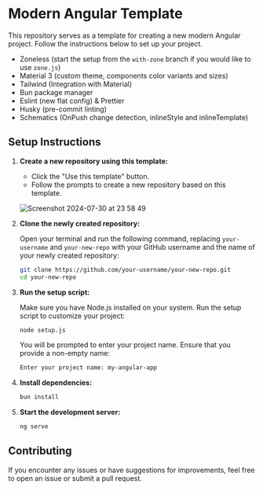 # Modern Angular Template

This repository serves as a template for creating a new modern Angular project. Follow the instructions below to set up your project.

- Zoneless (start the setup from the `with-zone` branch if you would like to use `zone.js`)
- Material 3 (custom theme, components color variants and sizes)
- Tailwind (Integration with Material)
- Bun package manager
- Eslint (new flat config) & Prettier
- Husky (pre-commit linting)
- Schematics (OnPush change detection, inlineStyle and inlineTemplate)

## Setup Instructions

1. **Create a new repository using this template:**

   - Click the "Use this template" button.
   - Follow the prompts to create a new repository based on this template.

   ![Screenshot 2024-07-30 at 23 58 49](https://github.com/user-attachments/assets/17bff38b-6c27-47f1-8294-69617c01c836)

2. **Clone the newly created repository:**

   Open your terminal and run the following command, replacing `your-username` and `your-new-repo` with your GitHub username and the name of your newly created repository:

   ```sh
   git clone https://github.com/your-username/your-new-repo.git
   cd your-new-repo
   ```

3. **Run the setup script:**

   Make sure you have Node.js installed on your system. Run the setup script to customize your project:

   ```sh
   node setup.js
   ```

   You will be prompted to enter your project name. Ensure that you provide a non-empty name:

   ```sh
   Enter your project name: my-angular-app
   ```

4. **Install dependencies:**

   ```sh
   bun install
   ```

5. **Start the development server:**

   ```sh
   ng serve
   ```

## Contributing

If you encounter any issues or have suggestions for improvements, feel free to open an issue or submit a pull request.

